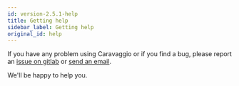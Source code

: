 ```yaml
---
id: version-2.5.1-help
title: Getting help
sidebar_label: Getting help
original_id: help
---
```


If you have any problem using Caravaggio or if you find a bug, please report an <a href="https://gitlab.com/ramiel/caravaggio/issues" target="_blank">issue on gitlab</a> or <a href="mailto:incoming+ramiel-caravaggio-5291351-issue-@incoming.gitlab.com" target="_blank">send an email</a>.

We'll be happy to help you.
